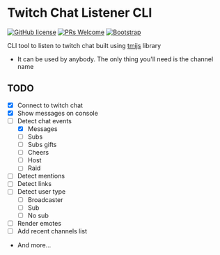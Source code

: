 # Twitch Chat Listener CLI

[![GitHub license](https://img.shields.io/github/license/GabrielCrackPro/twitch-chat-listener?style=for-the-badge)](https://github.com/GabrielCrackPro/twitch-listener-cli/master/LICENSE)
[![PRs Welcome](https://img.shields.io/badge/PRs-welcome-brightgreen.svg?style=for-the-badge)](https://github.com/GabrielCrackPro/twitch-chat-listener-cli/pulls)
[![Bootstrap](https://img.shields.io/badge/Bootstrap-5.0-blueviolet?style=for-the-badge&logo=bootstrap)](https://getbootstrap.com)

CLI tool to listen to twitch chat built using <a href="http://tmijs.com">tmijs</a> library

- It can be used by anybody. The only thing you'll need is the channel name

## TODO

- [x] Connect to twitch chat
- [x] Show messages on console
- [ ] Detect chat events
  - [x] Messages
  - [ ] Subs
  - [ ] Subs gifts
  - [ ] Cheers
  - [ ] Host
  - [ ] Raid
- [ ] Detect mentions
- [ ] Detect links
- [ ] Detect user type
  - [ ] Broadcaster
  - [ ] Sub
  - [ ] No sub
- [ ] Render emotes
- [ ] Add recent channels list
- And more...
